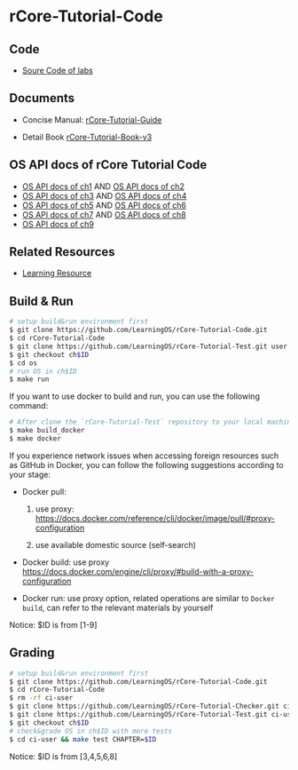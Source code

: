 # rCore-Tutorial-Code

## Code

- [Soure Code of labs](https://github.com/LearningOS/rCore-Tutorial-Code)

## Documents

- Concise Manual: [rCore-Tutorial-Guide](https://LearningOS.github.io/rCore-Tutorial-Guide/)

- Detail Book [rCore-Tutorial-Book-v3](https://rcore-os.github.io/rCore-Tutorial-Book-v3/)

## OS API docs of rCore Tutorial Code

- [OS API docs of ch1](https://learningos.github.io/rCore-Tutorial-Code/ch1/os/index.html)
  AND [OS API docs of ch2](https://learningos.github.io/rCore-Tutorial-Code/ch2/os/index.html)
- [OS API docs of ch3](https://learningos.github.io/rCore-Tutorial-Code/ch3/os/index.html)
  AND [OS API docs of ch4](https://learningos.github.io/rCore-Tutorial-Code/ch4/os/index.html)
- [OS API docs of ch5](https://learningos.github.io/rCore-Tutorial-Code/ch5/os/index.html)
  AND [OS API docs of ch6](https://learningos.github.io/rCore-Tutorial-Code/ch6/os/index.html)
- [OS API docs of ch7](https://learningos.github.io/rCore-Tutorial-Code/ch7/os/index.html)
  AND [OS API docs of ch8](https://learningos.github.io/rCore-Tutorial-Code/ch8/os/index.html)
- [OS API docs of ch9](https://learningos.github.io/rCore-Tutorial-Code/ch9/os/index.html)

## Related Resources

- [Learning Resource](https://github.com/LearningOS/rust-based-os-comp2025/blob/main/relatedinfo.md)

## Build & Run

```bash
# setup build&run environment first
$ git clone https://github.com/LearningOS/rCore-Tutorial-Code.git
$ cd rCore-Tutorial-Code
$ git clone https://github.com/LearningOS/rCore-Tutorial-Test.git user
$ git checkout ch$ID
$ cd os
# run OS in ch$ID
$ make run
```

If you want to use docker to build and run, you can use the following command:
```bash
# After clone the `rCore-Tutorial-Test` repository to your local machine, you can use the following command to build and run:
$ make build_docker
$ make docker
```

If you experience network issues when accessing foreign resources such as GitHub in Docker, you can follow the following suggestions according to your stage:

- Docker pull:
  1. use proxy: https://docs.docker.com/reference/cli/docker/image/pull/#proxy-configuration

  2. use available domestic source (self-search)

- Docker build: use proxy https://docs.docker.com/engine/cli/proxy/#build-with-a-proxy-configuration

- Docker run: use proxy option, related operations are similar to `Docker build`, can refer to the relevant materials by yourself


Notice: $ID is from [1-9]

## Grading

```bash
# setup build&run environment first
$ git clone https://github.com/LearningOS/rCore-Tutorial-Code.git
$ cd rCore-Tutorial-Code
$ rm -rf ci-user
$ git clone https://github.com/LearningOS/rCore-Tutorial-Checker.git ci-user
$ git clone https://github.com/LearningOS/rCore-Tutorial-Test.git ci-user/user
$ git checkout ch$ID
# check&grade OS in ch$ID with more tests
$ cd ci-user && make test CHAPTER=$ID
```

Notice: $ID is from [3,4,5,6,8]

